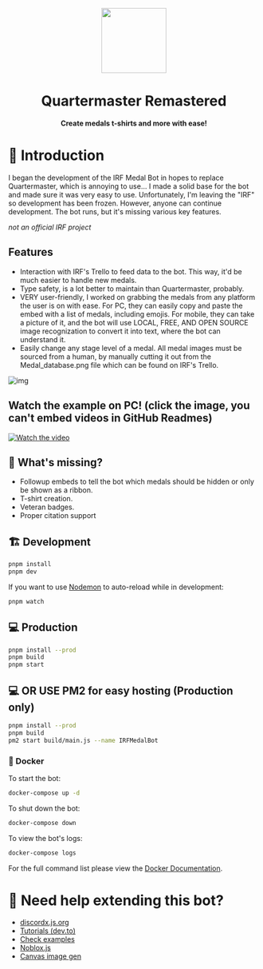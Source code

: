 <div>
  <p align="center">
      <img src="https://i.imgur.com/GCLBxzF.png" width="130" />
      <h1 align="center" >Quartermaster Remastered </h1>
  </p>
  <p align="center">
    <b> Create medals t-shirts and more with ease!</b>
  </p>
</div>

# 📖 Introduction

I began the development of the IRF Medal Bot in hopes to replace Quartermaster, which is annoying to use...
I made a solid base for the bot and made sure it was very easy to use. Unfortunately, I'm leaving the "IRF"
so development has been frozen. However, anyone can continue development. The bot runs, but it's missing various key features. 

*not an official IRF project*

## Features

- Interaction with IRF's Trello to feed data to the bot. This way, it'd be much easier to handle new medals.
- Type safety, is a lot better to maintain than Quartermaster, probably.
- VERY user-friendly, I worked on grabbing the medals from any platform the user is on with ease. For PC, they can easily copy and paste the embed with a list of medals, including emojis. For mobile, they can take a picture of it, and the bot will use LOCAL, FREE, AND OPEN SOURCE image recognization to convert it into text, where the bot can understand it.
- Easily change any stage level of a medal. All medal images must be sourced from a human, by manually cutting it out from the Medal_database.png file which can be found on IRF's Trello.

![img](https://i.imgur.com/2CziAuv.png "Discord command")

## Watch the example on PC! (click the image, you can't embed videos in GitHub Readmes)

[![Watch the video](https://i.imgur.com/HIXy2SW.png)](https://youtu.be/J5Nfd72AE54)

## 🤔 What's missing?

- Followup embeds to tell the bot which medals should be hidden or only be shown as a ribbon.
- T-shirt creation.
- Veteran badges.
- Proper citation support

## 🏗 Development

```bash
pnpm install
pnpm dev
```

If you want to use [Nodemon](https://nodemon.io/) to auto-reload while in development:

```bash
pnpm watch
```

## 💻 Production

```bash
pnpm install --prod
pnpm build
pnpm start
```

## 💻 OR USE PM2 for easy hosting (Production only)

```bash
pnpm install --prod
pnpm build
pm2 start build/main.js --name IRFMedalBot
```

### 🐋 Docker

To start the bot:

```bash
docker-compose up -d
```

To shut down the bot:

```bash
docker-compose down
```

To view the bot's logs:

```bash
docker-compose logs
```

For the full command list please view the [Docker Documentation](https://docs.docker.com/engine/reference/commandline/cli/).

# 📜 Need help extending this bot?

- [discordx.js.org](https://discordx.js.org)
- [Tutorials (dev.to)](https://dev.to/oceanroleplay/series/14317)
- [Check examples](https://github.com/oceanroleplay/discord.ts/tree/main/packages/discordx/examples)
- [Noblox.js](https://noblox.js.org/)
- [Canvas image gen](https://www.npmjs.com/package/canvas)
